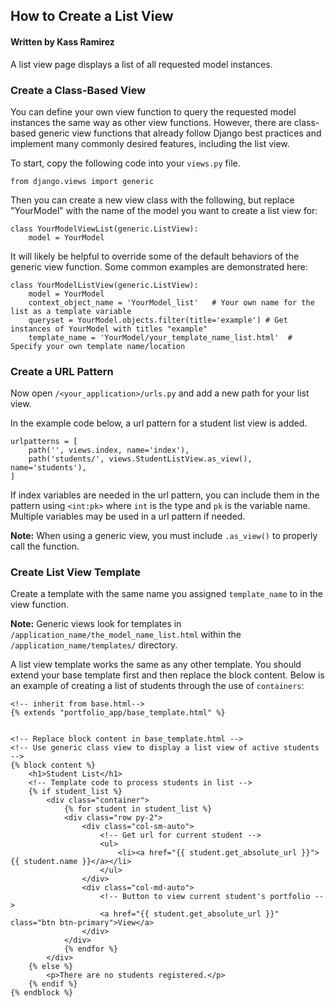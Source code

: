 ## How to Create a List View
#### Written by Kass Ramirez

A list view page displays a list of all requested model instances. 

### Create a Class-Based View
You can define your own view function to query the requested model instances the same way as other view functions. However,
there are class-based generic view functions that already follow Django best practices and implement many commonly desired features, including the list view.

To start, copy the following code into your `views.py` file.
```{python}
from django.views import generic
```

Then you can create a new view class with the following, but replace "YourModel" with the name of the model you want to create a list view for:
```{python}
class YourModelViewList(generic.ListView):
    model = YourModel
```

It will likely be helpful to override some of the default behaviors of the generic view function. Some common examples are demonstrated here:
```{python}
class YourModelListView(generic.ListView):
    model = YourModel
    context_object_name = 'YourModel_list'   # Your own name for the list as a template variable
    queryset = YourModel.objects.filter(title='example') # Get instances of YourModel with titles "example"
    template_name = 'YourModel/your_template_name_list.html'  # Specify your own template name/location
```

### Create a URL Pattern
Now open `/<your_application>/urls.py` and add a new path for your list view. 

In the example code below, a url pattern for a student list view is added.
```{python}
urlpatterns = [
    path('', views.index, name='index'),
    path('students/', views.StudentListView.as_view(), name='students'),
]
```
If index variables are needed in the url pattern, you can include them in the pattern using `<int:pk>` where `int` is the type and `pk` is the variable name. Multiple variables may be used in a url pattern if needed.

**Note:** When using a generic view, you must include `.as_view()` to properly call the function.

### Create List View Template
Create a template with the same name you assigned `template_name` to in the view function. 

**Note:** Generic views look for templates in `/application_name/the_model_name_list.html` within the `/application_name/templates/` directory.

A list view template works the same as any other template. You should extend your base template first and then replace the block content. Below is an example of creating a list of students through the use of `containers`:
```{python}
<!-- inherit from base.html-->
{% extends "portfolio_app/base_template.html" %}


<!-- Replace block content in base_template.html -->
<!-- Use generic class view to display a list view of active students -->
{% block content %}
    <h1>Student List</h1>
    <!-- Template code to process students in list -->
    {% if student_list %}
        <div class="container">
            {% for student in student_list %}
            <div class="row py-2">
                <div class="col-sm-auto">
                    <!-- Get url for current student -->
                    <ul>
                        <li><a href="{{ student.get_absolute_url }}">{{ student.name }}</a></li>
                    </ul>
                </div>
                <div class="col-md-auto">
                    <!-- Button to view current student's portfolio -->
                    <a href="{{ student.get_absolute_url }}" class="btn btn-primary">View</a>
                </div>
            </div>
            {% endfor %}
        </div>            
    {% else %}
        <p>There are no students registered.</p>
    {% endif %}
{% endblock %}
```
